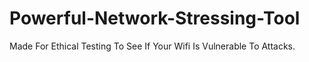 # Powerful-Network-Stressing-Tool
Made For Ethical Testing To See If Your Wifi Is Vulnerable To Attacks.
